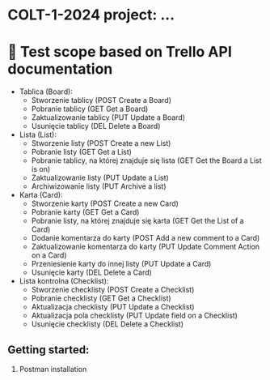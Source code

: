 # COLT-1-2024 project: ...

# 🔎 Test scope based on Trello API documentation

- Tablica (Board):
  - Stworzenie tablicy (POST Create a Board)
  - Pobranie tablicy (GET Get a Board)
  - Zaktualizowanie tablicy (PUT Update a Board)
  - Usunięcie tablicy (DEL Delete a Board)
- Lista (List):
   - Stworzenie listy (POST Create a new List)
   - Pobranie listy (GET Get a List)
   - Pobranie tablicy, na której znajduje się lista (GET Get the Board a List is on)
   - Zaktualizowanie listy (PUT Update a List)
   - Archiwizowanie listy (PUT Archive a list)
- Karta (Card):
   - Stworzenie karty (POST Create a new Card)
   - Pobranie karty (GET Get a Card)
   - Pobranie listy, na której znajduje się karta (GET Get the List of a Card)
   - Dodanie komentarza do karty (POST Add a new comment to a Card)
   - Zaktualizowanie komentarza do karty (PUT Update Comment Action on a Card)
   - Przeniesienie karty do innej listy (PUT Update a Card)
   - Usunięcie karty (DEL Delete a Card)
- Lista kontrolna (Checklist):
   - Stworzenie checklisty (POST Create a Checklist)
   - Pobranie checklisty (GET Get a Checklist)
   - Aktualizacja checklisty (PUT Update a Checklist)
   - Aktualizacja pola checklisty (PUT Update field on a Checklist)
   - Usunięcie checklisty (DEL Delete a Checklist)

Getting started:
-------------------
1. Postman installation

